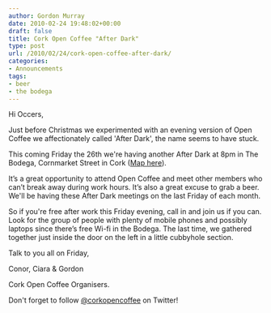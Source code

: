 ```yaml
---
author: Gordon Murray
date: 2010-02-24 19:48:02+00:00
draft: false
title: Cork Open Coffee "After Dark"
type: post
url: /2010/02/24/cork-open-coffee-after-dark/
categories:
- Announcements
tags:
- beer
- the bodega
---
```


Hi Occers,

Just before Christmas we experimented with an evening version of Open Coffee we affectionately called 'After Dark', the name seems to have stuck.

This coming Friday the 26th we're having another After Dark at 8pm in The Bodega, Cornmarket Street in Cork ([Map here](http://www.bodegacork.ie/contact-bodega-pub.aspx)).

It’s a great opportunity to attend Open Coffee and meet other members who can’t break away during work hours. It’s also a great excuse to grab a beer. We'll be having these After Dark meetings on the last Friday of each month.

So if you're free after work this Friday evening, call in and join us if you can. Look for the group of people with plenty of mobile phones and possibly laptops since there’s free Wi-fi in the Bodega. The last time, we gathered together just inside the door on the left in a little cubbyhole section.

Talk to you all on Friday,

Conor, Ciara & Gordon

Cork Open Coffee Organisers.

Don't forget to follow [@corkopencoffee](http://twitter.com/corkopencoffee) on Twitter!
